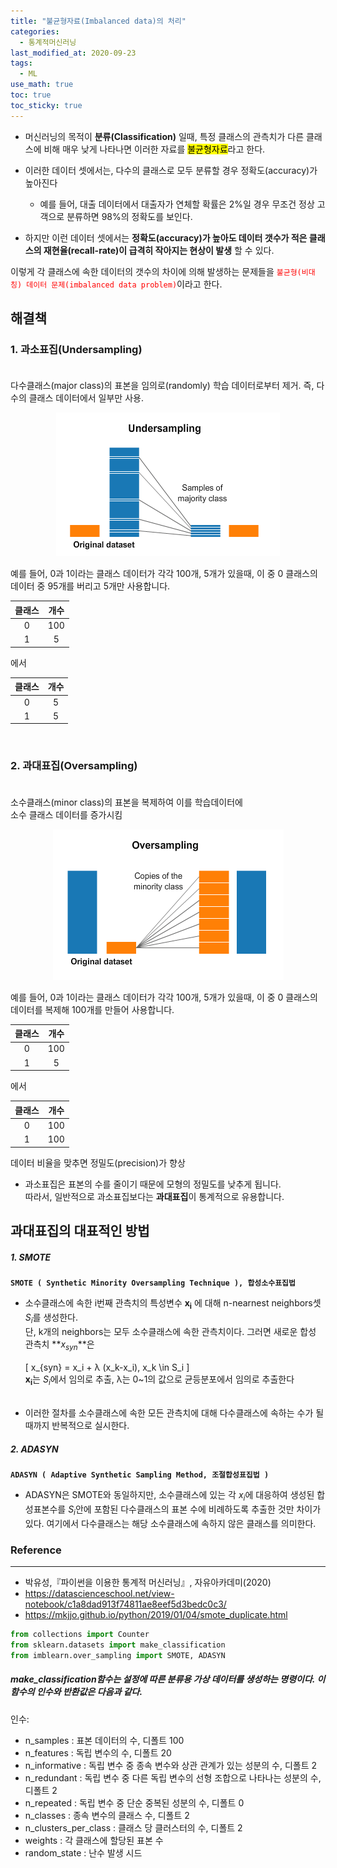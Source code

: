 ```yaml
---
title: "불균형자료(Imbalanced data)의 처리"
categories: 
  - 통계적머신러닝
last_modified_at: 2020-09-23
tags:
  - ML
use_math: true
toc: true
toc_sticky: true
---
```


- 머신러닝의 목적이 **분류(Classification)** 일때, 특정 클래스의 관측치가 다른 클래스에 비해 매우 낮게 나타나면 이러한 자료를 <mark>불균형자료</mark>라고 한다.


- 이러한 데이터 셋에서는, 다수의 클래스로 모두 분류할 경우 정확도(accuracy)가 높아진다    
  - 예를 들어, 대출 데이터에서 대출자가 연체할 확률은 2%일 경우 무조건 정상 고객으로 분류하면 98%의 정확도를 보인다.


- 하지만 이런 데이터 셋에서는 **정확도(accuracy)가 높아도 데이터 갯수가 적은 클래스의 재현율(recall-rate)이 급격히 작아지는 현상이 발생** 할 수 있다.

이렇게 각 클래스에 속한 데이터의 갯수의 차이에 의해 발생하는 문제들을 <span style="color:red">`불균형(비대칭) 데이터 문제(imbalanced data problem)`</span>이라고 한다.<br>


**해결책**
---

### 1. 과소표집(Undersampling)<br><br>
다수클래스(major class)의 표본을 임의로(randomly) 학습 데이터로부터 제거. 즉, 다수의 클래스 데이터에서 일부만 사용.<br>

<p align="center"><img src="/assets/images/undersampling.PNG"></p>


예를 들어, 0과 1이라는 클래스 데이터가 각각 100개, 5개가 있을때, 이 중 0 클래스의 데이터 중 95개를 버리고 5개만 사용합니다.

|클래스|개수|
|:---:|:---:|
|0|100|
|1|5|

에서 

|클래스|개수|
|:---:|:---:|
|0|5|
|1|5|

<br>

### 2. 과대표집(Oversampling)<br><br>
소수클래스(minor class)의 표본을 복제하여 이를 학습데이터에<br>
소수 클래스 데이터를 증가시킴<br>

<p align="center"><img src="/assets/images/oversampling.PNG"></p>

예를 들어, 0과 1이라는 클래스 데이터가 각각 100개, 5개가 있을때, 이 중 0 클래스의 데이터를 복제해 100개를 만들어 사용합니다.

|클래스|개수|
|:---:|:---:|
|0|100|
|1|5|

에서 

|클래스|개수|
|:---:|:---:|
|0|100|
|1|100|

데이터 비율을 맞추면 정밀도(precision)가 향상

- 과소표집은 표본의 수를 줄이기 때문에 모형의 정밀도를 낮추게 됩니다.<br>
따라서, 일반적으로 과소표집보다는 **과대표집**이 통계적으로 유용합니다.

**과대표집의 대표적인 방법**
---

##### 1. SMOTE
**`SMOTE ( Synthetic Minority Oversampling Technique ), 합성소수표집법`**<br>

- 소수클래스에 속한 i번째 관측치의 특성변수 $\mathbf{x_i}$ 에 대해 n-nearnest neighbors셋 $S_i$를 생성한다.<br>
단, k개의 neighbors는 모두 소수클래스에 속한 관측치이다. 그러면 새로운 합성 관측치 **$x_{syn}$**은<br><br>
\[ x_{syn} = x_i + λ (x_k-x_i), x_k \in S_i \]<br>
 $\mathbf{x_i}$는 $S_i$에서 임의로 추출, λ는 0~1의 값으로 균등분포에서 임의로 추출한다<br><br>
 
- 이러한 절차를 소수클래스에 속한 모든 관측치에 대해 다수클래스에 속하는 수가 될때까지 반복적으로 실시한다.
 

##### 2. ADASYN
**`ADASYN ( Adaptive Synthetic Sampling Method, 조절합성표집법 )`**<br>
- ADASYN은 SMOTE와 동일하지만, 소수클래스에 있는 각 $x_i$에 대응하여 생성된 합성표본수를 $S_i$안에 포함된 다수클래스의 표본 수에 비례하도록 추출한 것만 차이가 있다. 여기에서 다수클래스는 해당 소수클래스에 속하지 않은 클래스를 의미한다.

### Reference
---
- 박유성,『파이썬을 이용한 통계적 머신러닝』, 자유아카데미(2020)
- <https://datascienceschool.net/view-notebook/c1a8dad913f74811ae8eef5d3bedc0c3/>
- <https://mkjjo.github.io/python/2019/01/04/smote_duplicate.html>


```python
from collections import Counter
from sklearn.datasets import make_classification
from imblearn.over_sampling import SMOTE, ADASYN
```

##### make_classification함수는 설정에 따른 분류용 가상 데이터를 생성하는 명령이다. 이 함수의 인수와 반환값은 다음과 같다.

인수:

- n_samples : 표본 데이터의 수, 디폴트 100 <br>
- n_features : 독립 변수의 수, 디폴트 20 <br>
- n_informative : 독립 변수 중 종속 변수와 상관 관계가 있는 성분의 수, 디폴트 2 <br>
- n_redundant : 독립 변수 중 다른 독립 변수의 선형 조합으로 나타나는 성분의 수, 디폴트 2 <br>
- n_repeated : 독립 변수 중 단순 중복된 성분의 수, 디폴트 0 <br>
- n_classes : 종속 변수의 클래스 수, 디폴트 2 <br>
- n_clusters_per_class : 클래스 당 클러스터의 수, 디폴트 2 <br>
- weights : 각 클래스에 할당된 표본 수 <br>
- random_state : 난수 발생 시드 <br>
